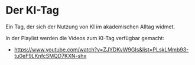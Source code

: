 # Der KI-Tag
Ein Tag, der sich der Nutzung von KI im akademischen Alltag widmet.


In der Playlist werden die Videos zum KI-Tag verfügbar gemacht:

- https://www.youtube.com/watch?v=ZJYDKvW9GIs&list=PLskLMmb93-tu0eF9LKnfcSMQD7KXN-shx
